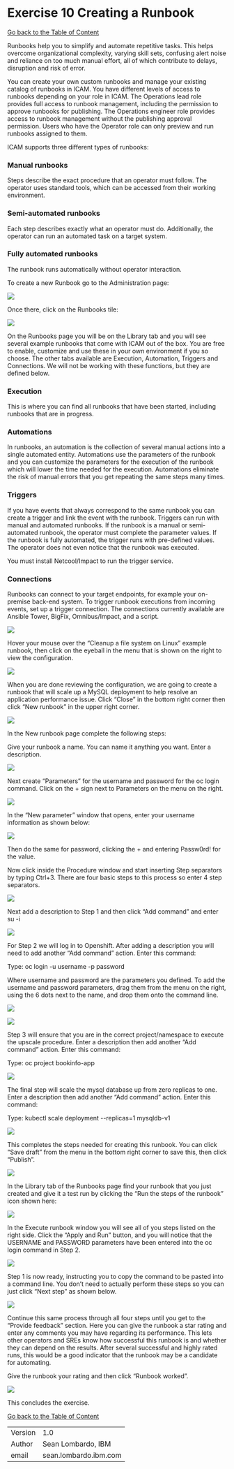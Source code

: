# Exercise 10 Creating a Runbook

[Go back to the Table of Content](../../README.md)

Runbooks help you to simplify and automate repetitive tasks. This helps overcome organizational complexity, varying skill sets, confusing alert noise and reliance on too much manual effort, all of which contribute to delays, disruption and risk of error. 

You can create your own custom runbooks and manage your existing catalog of runbooks in ICAM. You have different levels of access to runbooks depending on your role in ICAM. The Operations lead role provides full access to runbook management, including the permission to approve runbooks for publishing. The Operations engineer role provides access to runbook management without the publishing approval permission. Users who have the Operator role can only preview and run runbooks assigned to them. 

ICAM supports three different types of runbooks:

### Manual runbooks
  Steps describe the exact procedure that an operator must follow. The operator uses standard tools, which can be accessed from their working environment.

### Semi-automated runbooks
  Each step describes exactly what an operator must do. Additionally, the operator can run an automated task on a target system.

### Fully automated runbooks
  The runbook runs automatically without operator interaction.

To create a new Runbook go to the Administration page:

![](images/2020-01-16-15-29-27.png)

Once there, click on the Runbooks tile:

![](images/2020-01-17-10-50-25.png)

On the Runbooks page you will be on the Library tab and you will see several example runbooks that come with ICAM out of the box. You are free to enable, customize and use these in your own environment if you so choose.  The other tabs available are Execution, Automation, Triggers and Connections.  We will not be working with these functions, but they are defined below.

### Execution
  This is where you can find all runbooks that have been started, including runbooks that are in progress.

### Automations
  In runbooks, an automation is the collection of several manual actions into a single automated entity. Automations use the parameters of the runbook and you can customize the parameters for the execution of the runbook which will lower the time needed for the execution. Automations eliminate the risk of manual errors that you get repeating the same steps many times.

### Triggers
  If you have events that always correspond to the same runbook you can create a trigger and link the event with the runbook. Triggers can run with manual and automated runbooks. If the runbook is a manual or semi-automated runbook, the operator must complete the parameter values. If the runbook is fully automated, the trigger runs with pre-defined values. The operator does not even notice that the runbook was executed.

  You must install Netcool/Impact to run the trigger service.

### Connections
  Runbooks can connect to your target endpoints, for example your on-premise back-end system. To trigger runbook executions from incoming events, set up a trigger connection. The connections currently available are Ansible Tower, BigFix, Omnibus/Impact, and a script.

![](images/2020-01-17-10-52-36.png)

Hover your mouse over the “Cleanup a file system on Linux” example runbook, then click on the eyeball in the menu that is shown on the right to view the configuration.

![](images/2020-01-17-13-55-05.png)

When you are done reviewing the configuration, we are going to create a runbook that will scale up a MySQL deployment to help resolve an application performance issue.  Click “Close” in the bottom right corner then click “New runbook” in the upper right corner.

![](images/2020-01-17-13-55-39.png)

In the New runbook page complete the following steps:

Give your runbook a name.  You can name it anything you want.
Enter a description.

![](images/2020-01-17-13-56-53.png)

Next create “Parameters” for the username and password for the oc login command.  Click on the + sign next to Parameters on the menu on the right.

![](images/2020-01-17-14-01-30.png)

In the “New parameter” window that opens, enter your username information as shown below:

![](images/2020-01-17-14-02-45.png)

Then do the same for password, clicking the + and entering Passw0rd! for the value.

Now click inside the Procedure window and start inserting Step separators by typing Ctrl+3.  There are four basic steps to this process so enter 4 step separators.

![](images/2020-01-17-14-07-00.png)

Next add a description to Step 1 and then click “Add command” and enter su -i

![](images/2020-01-17-14-08-06.png)

For Step 2 we will log in to Openshift.  After adding a description you will need to add another “Add command” action.  Enter this command:

Type:  oc login -u username -p password

Where username and password are the parameters you defined.  To add the username and password parameters, drag them from the menu on the right, using the 6 dots next to the name, and drop them onto the command line. 

![](images/2020-01-17-14-10-44.png)

![](images/2020-01-17-14-11-10.png)

Step 3 will ensure that you are in the correct project/namespace to execute the upscale procedure. Enter a description then add another “Add command” action.  Enter this command:

Type:  oc project bookinfo-app

![](images/2020-01-17-14-14-41.png)

The final step will scale the mysql database up from zero replicas to one.  Enter a description then add another “Add command” action.  Enter this command:

Type: kubectl scale deployment --replicas=1 mysqldb-v1

![](images/2020-01-17-14-16-23.png)

This completes the steps needed for creating this runbook.  You can click “Save draft” from the menu in the bottom right corner to save this, then click “Publish”.

![](images/2020-01-17-14-17-21.png)

 In the Library tab of the Runbooks page find your runbook that you just created and give it a test run by clicking the “Run the steps of the runbook” icon shown here:

![](images/2020-01-17-14-18-20.png)

In the Execute runbook window you will see all of you steps listed on the right side.  Click the “Apply and Run” button, and you will notice that the USERNAME and PASSWORD parameters have been entered into the oc login command in Step 2.

![](images/2020-01-17-14-21-19.png)

Step 1 is now ready, instructing you to copy the command to be pasted into a command line.  You don’t need to actually perform these steps so you can just click “Next step” as shown below.

![](images/2020-01-17-14-26-41.png)

Continue this same process through all four steps until you get to the “Provide feedback” section.  Here you can give the runbook a star rating and enter any comments you may have regarding its performance.  This lets other operators and SREs know how successful this runbook is and whether they can depend on the results.  After several successful and highly rated runs, this would be a good indicator that the runbook may be a candidate for automating.

Give the runbook your rating and then click “Runbook worked”.

![](images/2020-01-17-14-27-31.png)

This concludes the exercise.

[Go back to the Table of Content](../../README.md)

<table>
  <tr>
    <td>Version</td>
    <td>1.0</td>
  </tr>
  <tr>
    <td>Author</td>
    <td>Sean Lombardo, IBM</td>
  </tr>
  <tr>
    <td>email</td>
    <td>sean.lombardo.ibm.com</td>
  </tr>
</table>




